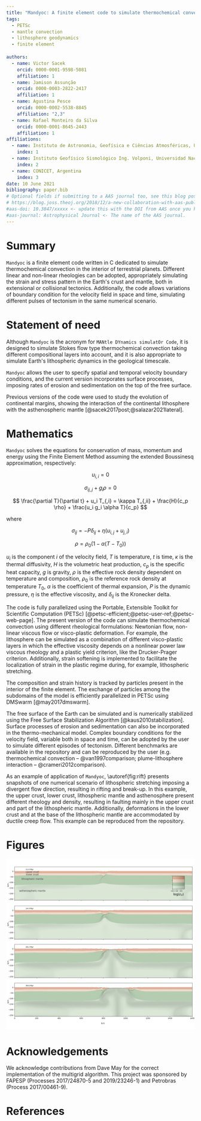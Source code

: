 ```yaml
---
title: "Mandyoc: A finite element code to simulate thermochemical convection in parallel"
tags:
  - PETSc
  - mantle convection
  - lithosphere geodynamics
  - finite element

authors:
  - name: Victor Sacek
    orcid: 0000-0001-9598-5081
    affiliation: 1
  - name: Jamison Assunção
    orcid: 0000-0003-2822-2417
    affiliation: 1
  - name: Agustina Pesce
    orcid: 0000-0002-5538-8845
    affiliation: "2,3"
  - name: Rafael Monteiro da Silva
    orcid: 0000-0001-8645-2443
    affiliation: 1
affiliations:
  - name: Instituto de Astronomia, Geofísica e Ciências Atmosféricas, Universidade de São Paulo, Brazil
    index: 1
  - name: Instituto Geofísico Sismológico Ing. Volponi, Universidad Nacional de San Juan, Argentina
    index: 2
  - name: CONICET, Argentina
    index: 3
date: 10 June 2021
bibliography: paper.bib
# Optional fields if submitting to a AAS journal too, see this blog post:
# https://blog.joss.theoj.org/2018/12/a-new-collaboration-with-aas-publishing
#aas-doi: 10.3847/xxxxx <- update this with the DOI from AAS once you know it.
#aas-journal: Astrophysical Journal <- The name of the AAS journal.
---
```


# Summary

`Mandyoc` is a finite element code written in C dedicated to simulate thermochemical convection in the interior of terrestrial planets.
Different linear and non-linear rheologies can be adopted, appropriately simulating the strain and stress pattern in the Earth's crust and mantle, both in extensional or collisional tectonics.
Additionally, the code allows variations of boundary condition for the velocity field in space and time, simulating different pulses of tectonism in the same numerical scenario.

# Statement of need

Although `Mandyoc` is the acronym for `MANtle DYnamics simulatOr Code`, it is designed to simulate Stokes flow type thermochemical convection taking different compositional layers into account, and it is also appropriate to simulate Earth's lithospheric dynamics in the geological timescale.

`Mandyoc` allows the user to specify spatial and temporal velocity boundary conditions, and the current version incorporates surface processes, imposing rates of erosion and sedimentation on the top of the free surface.

Previous versions of the code were used to study the evolution of continental margins, showing the interaction of the continental lithosphere with the asthenospheric mantle [@sacek2017post;@salazar2021lateral].

# Mathematics

`Mandyoc` solves the equations for conservation of mass, momentum and energy using the Finite Element Method assuming the extended Boussinesq approximation, respectively:

$$ u_{i,i} = 0 $$

$$ \sigma_{ij,j} + g_i \rho = 0 $$

$$
  \frac{\partial T}{\partial t} + u_i T_{,i} =
  \kappa T_{,ii} + \frac{H}{c_p \rho} + \frac{u_i g_i \alpha T}{c_p}
$$

where

$$ \sigma_{ij} = -P \delta_{ij} + \eta \left( u_{i,j} + u_{j,i} \right) $$

$$ \rho = \rho_0 \left( 1 - \alpha (T - T_0) \right) $$

$u_i$ is the component $i$ of the velocity field, $T$ is temperature, $t$ is time, $\kappa$ is the thermal diffusivity, $H$ is the volumetric heat production, $c_p$ is the specific heat capacity, $g$ is gravity, $\rho$ is the effective rock density dependent on temperature and composition, $\rho_0$ is the reference rock density at temperature $T_0$, $\alpha$ is the coefficient of thermal expansion, $P$ is the dynamic pressure, $\eta$ is the effective viscosity, and $\delta_{ij}$ is the Kronecker delta.

The code is fully parallelized using the Portable, Extensible Toolkit for Scientific Computation (PETSc) [@petsc-efficient;@petsc-user-ref;@petsc-web-page].
The present version of the code can simulate thermochemical convection using different rheological formulations: Newtonian flow, non-linear viscous flow or visco-plastic deformation.
For example, the lithosphere can be simulated as a combination of different visco-plastic layers in which the effective viscosity depends on a nonlinear power law viscous rheology and a plastic yield criterion, like the Drucker-Prager criterion.
Additionally, strain softening is implemented to facilitate the localization of strain in the plastic regime during, for example, lithospheric stretching.

The composition and strain history is tracked by particles present in the interior of the finite element.
The exchange of particles among the subdomains of the model is efficiently parallelized in PETSc using DMSwarm [@may2017dmswarm].

The free surface of the Earth can be simulated and is numerically stabilized using the Free Surface Stabilization Algorithm [@kaus2010stabilization].
Surface processes of erosion and sedimentation can also be incorporated in the thermo-mechanical model.
Complex boundary conditions for the velocity field, variable both in space and time, can be adopted by the user to simulate different episodes of tectonism.
Different benchmarks are available in the repository and can be reproduced by the user (e.g. thermochemical convection – @van1997comparison; plume-lithosphere interaction – @crameri2012comparison).

As an example of application of `Mandyoc`, \autoref{fig:rift} presents snapshots of one numerical scenario of lithospheric stretching imposing a divergent flow direction, resulting in rifting and break-up.
In this example, the upper crust, lower crust, lithospheric mantle and asthenosphere present different rheology and density, resulting in faulting mainly in the upper crust and part of the lithospheric mantle.
Additionally, deformations in the lower crust and at the base of the lithospheric mantle are accommodated by ductile creep flow. This example can be reproduced from the repository.

# Figures

![`Mandyoc` example of application of the thermo-mechanical model to simulate the stretching of the lithosphere, assuming different rheologies. The scales of gray represent cumulative strain in the different materials. Details can be found in the repository.\label{fig:rift}](JOSS_figure.png)

# Acknowledgements

We acknowledge contributions from Dave May for the correct implementation of the multigrid algorithm.
This project was sponsored by FAPESP (Processes 2017/24870-5 and 2019/23246-1) and Petrobras (Process 2017/00461-9).

# References
